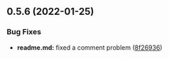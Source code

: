 ## 0.5.6 (2022-01-25)


### Bug Fixes

* **readme.md:** fixed a comment problem ([8f26936](https://github.com/xiaohaifengke/websocket-client/commit/8f2693600cce5364f15e64196c611f3781d61357))



